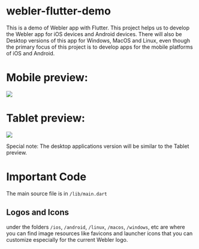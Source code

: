 # webler-flutter-demo
This is a demo of Webler app with Flutter. This project helps us to develop the Webler app for iOS devices and Android devices. There will also be Desktop versions of this app for Windows, MacOS and Linux, even though the primary focus of this project is to develop apps for the mobile platforms of iOS and Android.

<h1>Mobile preview:</h1>
<img src="https://github.com/solomonirailoa/webler-flutter-demo/assets/90390564/547700c9-b042-4a39-a6ee-a5974b236a63">

<h1>Tablet preview:</h1>
<img src="https://github.com/solomonirailoa/webler-flutter-demo/assets/90390564/be603203-4baa-4259-bbfe-273034f4fa4a">

Special note: The desktop applications version will be similar to the Tablet preview.

<h1>Important Code</h1>
The main source file is in <code>/lib/main.dart</code>

<h2>Logos and Icons</h2>
under the folders <code>/ios</code>, <code>/android</code>, <code>/linux</code>, <code>/macos</code>, <code>/windows</code>, etc are where you can find image resources like favicons and launcher icons that you can customize especially for the current Webler logo.

